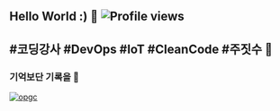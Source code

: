 ## Hello World :) 👋 ![Profile views](https://gpvc.arturio.dev/hyunsangwon)
## #코딩강사 #DevOps #IoT #CleanCode #주짓수 :rocket:
### 기억보단 기록을 📖  

[![opgc](https://api.opgc.me/githubs/users/hyunsangwon/tag/?theme=dracula)](https://opgc.me/#/users/hyunsangwon)
